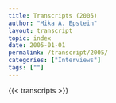 ```yaml
---
title: Transcripts (2005)
author: "Mika A. Epstein"
layout: transcript
topic: index
date: 2005-01-01
permalink: /transcript/2005/
categories: ["Interviews"]
tags: [""]
---
```


{{< transcripts >}}